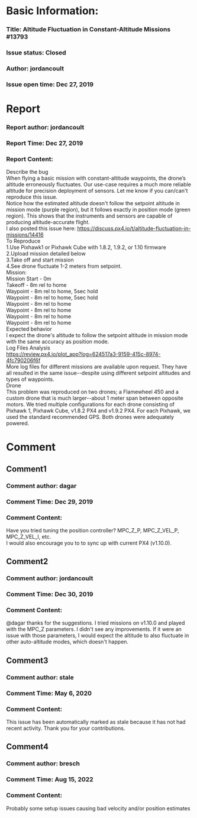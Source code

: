 # Basic Information:
### Title:  Altitude Fluctuation in Constant-Altitude Missions #13793 
### Issue status: Closed
### Author: jordancoult
### Issue open time: Dec 27, 2019
# Report
### Report author: jordancoult
### Report Time: Dec 27, 2019
### Report Content:   
Describe the bug    
When flying a basic mission with constant-altitude waypoints, the drone’s altitude erroneously fluctuates. Our use-case requires a much more reliable altitude for precision deployment of sensors. Let me know if you can/can't reproduce this issue.  
Notice how the estimated altitude doesn't follow the setpoint altitude in mission mode (purple region), but it follows exactly in position mode (green region). This shows that the instruments and sensors are capable of producing altitude-accurate flight.  
I also posted this issue here: https://discuss.px4.io/t/altitude-fluctuation-in-missions/14416  
To Reproduce  
1.Use Pixhawk1 or Pixhawk Cube with 1.8.2, 1.9.2, or 1.10 firmware  
2.Upload mission detailed below  
3.Take off and start mission  
4.See drone fluctuate 1-2 meters from setpoint.  
Mission:  
Mission Start - 0m    
Takeoff - 8m rel to home    
Waypoint - 8m rel to home, 5sec hold    
Waypoint - 8m rel to home, 5sec hold    
Waypoint - 8m rel to home    
Waypoint - 8m rel to home    
Waypoint - 8m rel to home    
Waypoint - 8m rel to home  
Expected behavior    
I expect the drone's altitude to follow the setpoint altitude in mission mode with the same accuracy as position mode.  
Log Files Analysis    
https://review.px4.io/plot_app?log=624517a3-9159-415c-8974-4fc790206f6f    
More log files for different missions are available upon request. They have all resulted in the same issue--despite using different setpoint altitudes and types of waypoints.  
Drone    
This problem was reproduced on two drones; a Flamewheel 450 and a custom drone that is much larger--about 1 meter span between opposite motors. We tried multiple configurations for each drone consisting of Pixhawk 1, Pixhawk Cube, v1.8.2 PX4 and v1.9.2 PX4. For each Pixhawk, we used the standard recommended GPS. Both drones were adequately powered.  

# Comment
## Comment1
### Comment author: dagar
### Comment Time: Dec 29, 2019
### Comment Content:   
Have you tried tuning the position controller? MPC_Z_P, MPC_Z_VEL_P, MPC_Z_VEL_I, etc.    
I would also encourage you to to sync up with current PX4 (v1.10.0).  

## Comment2
### Comment author: jordancoult
### Comment Time: Dec 30, 2019
### Comment Content:   
@dagar thanks for the suggestions. I tried missions on v1.10.0 and played with the MPC_Z parameters. I didn't see any improvements. If it were an issue with those parameters, I would expect the altitude to also fluctuate in other auto-altitude modes, which doesn't happen.  

## Comment3
### Comment author: stale
### Comment Time: May 6, 2020
### Comment Content:   
This issue has been automatically marked as stale because it has not had recent activity. Thank you for your contributions.  

## Comment4
### Comment author: bresch
### Comment Time: Aug 15, 2022
### Comment Content:   
Probably some setup issues causing bad velocity and/or position estimates    
